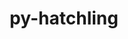 ---
title: "py-hatchling"
layout: cache
categories: [package, develop-2024-12-15]
meta: {"versions": ["1.25.0"], "compilers": ["gcc@=11.1.0", "gcc@=11.4.0", "gcc@=13.2.0", "gcc@=7.3.1", "gcc@=7.5.0", "gcc@=9.4.0", "oneapi@=2024.2.1"], "oss": ["amzn2", "ubuntu18.04", "ubuntu20.04", "ubuntu22.04", "ubuntu24.04"], "platforms": ["linux"], "targets": ["aarch64", "neoverse_n1", "neoverse_v1", "neoverse_v2", "ppc64le", "x86_64_v3"], "stacks": ["aws-isc", "aws-isc-aarch64", "data-vis-sdk", "e4s", "e4s-neoverse-v2", "e4s-neoverse_v1", "e4s-oneapi", "e4s-power", "ml-linux-aarch64-cpu", "ml-linux-aarch64-cuda", "ml-linux-x86_64-cpu", "ml-linux-x86_64-cuda", "ml-linux-x86_64-rocm", "radiuss", "root"], "num_specs": 45, "num_specs_by_stack": {"root": 45, "aws-isc-aarch64": 4, "aws-isc": 2, "radiuss": 2, "e4s-power": 5, "data-vis-sdk": 1, "e4s-neoverse_v1": 5, "e4s-neoverse-v2": 3, "e4s": 7, "e4s-oneapi": 6, "ml-linux-aarch64-cpu": 5, "ml-linux-aarch64-cuda": 5, "ml-linux-x86_64-rocm": 4, "ml-linux-x86_64-cuda": 5, "ml-linux-x86_64-cpu": 5}}
spec_details: [{"hash": "z7znn4zytrtuwbmc6blahx3lbxjrh7f6", "compiler": "gcc@=7.3.1", "versions": ["1.25.0"], "os": "amzn2", "platform": "linux", "target": "aarch64", "variants": ["build_system=python_pip"], "stacks": ["root", "aws-isc-aarch64"], "size": "-", "tarball": "https://binaries.spack.io/develop-2024-12-15/build_cache/linux-amzn2-aarch64/gcc-7.3.1/py-hatchling-1.25.0/linux-amzn2-aarch64-gcc-7.3.1-py-hatchling-1.25.0-z7znn4zytrtuwbmc6blahx3lbxjrh7f6.spack"}, {"hash": "ydmx24ovziyeae45vnez2uazwnu2phqm", "compiler": "gcc@=7.3.1", "versions": ["1.25.0"], "os": "amzn2", "platform": "linux", "target": "aarch64", "variants": ["build_system=python_pip"], "stacks": ["root", "aws-isc-aarch64"], "size": "-", "tarball": "https://binaries.spack.io/develop-2024-12-15/build_cache/linux-amzn2-aarch64/gcc-7.3.1/py-hatchling-1.25.0/linux-amzn2-aarch64-gcc-7.3.1-py-hatchling-1.25.0-ydmx24ovziyeae45vnez2uazwnu2phqm.spack"}, {"hash": "mzpkpi4m3n45bibuorwx4ykfdzcaf6yd", "compiler": "gcc@=7.3.1", "versions": ["1.25.0"], "os": "amzn2", "platform": "linux", "target": "neoverse_n1", "variants": ["build_system=python_pip"], "stacks": ["root", "aws-isc-aarch64"], "size": "-", "tarball": "https://binaries.spack.io/develop-2024-12-15/build_cache/linux-amzn2-neoverse_n1/gcc-7.3.1/py-hatchling-1.25.0/linux-amzn2-neoverse_n1-gcc-7.3.1-py-hatchling-1.25.0-mzpkpi4m3n45bibuorwx4ykfdzcaf6yd.spack"}, {"hash": "pe2r473gmmxrblnyqoyco3abodvzdlgw", "compiler": "gcc@=7.3.1", "versions": ["1.25.0"], "os": "amzn2", "platform": "linux", "target": "neoverse_n1", "variants": ["build_system=python_pip"], "stacks": ["root", "aws-isc-aarch64"], "size": "-", "tarball": "https://binaries.spack.io/develop-2024-12-15/build_cache/linux-amzn2-neoverse_n1/gcc-7.3.1/py-hatchling-1.25.0/linux-amzn2-neoverse_n1-gcc-7.3.1-py-hatchling-1.25.0-pe2r473gmmxrblnyqoyco3abodvzdlgw.spack"}, {"hash": "zmyu6ut2f2ep4gdezbwkkoukmc6nkulx", "compiler": "gcc@=7.3.1", "versions": ["1.25.0"], "os": "amzn2", "platform": "linux", "target": "x86_64_v3", "variants": ["build_system=python_pip"], "stacks": ["root", "aws-isc"], "size": "-", "tarball": "https://binaries.spack.io/develop-2024-12-15/build_cache/linux-amzn2-x86_64_v3/gcc-7.3.1/py-hatchling-1.25.0/linux-amzn2-x86_64_v3-gcc-7.3.1-py-hatchling-1.25.0-zmyu6ut2f2ep4gdezbwkkoukmc6nkulx.spack"}, {"hash": "uboacpsxodxc3w5mws2rgklgu6guntt7", "compiler": "gcc@=7.3.1", "versions": ["1.25.0"], "os": "amzn2", "platform": "linux", "target": "x86_64_v3", "variants": ["build_system=python_pip"], "stacks": ["root", "aws-isc"], "size": "-", "tarball": "https://binaries.spack.io/develop-2024-12-15/build_cache/linux-amzn2-x86_64_v3/gcc-7.3.1/py-hatchling-1.25.0/linux-amzn2-x86_64_v3-gcc-7.3.1-py-hatchling-1.25.0-uboacpsxodxc3w5mws2rgklgu6guntt7.spack"}, {"hash": "belivx4urtj76amzuig36cpkeqcviuav", "compiler": "gcc@=7.5.0", "versions": ["1.25.0"], "os": "ubuntu18.04", "platform": "linux", "target": "x86_64_v3", "variants": ["build_system=python_pip"], "stacks": ["root", "radiuss"], "size": "-", "tarball": "https://binaries.spack.io/develop-2024-12-15/build_cache/linux-ubuntu18.04-x86_64_v3/gcc-7.5.0/py-hatchling-1.25.0/linux-ubuntu18.04-x86_64_v3-gcc-7.5.0-py-hatchling-1.25.0-belivx4urtj76amzuig36cpkeqcviuav.spack"}, {"hash": "lwbaisydzun4xxrdb7opecj5fgskywdi", "compiler": "gcc@=7.5.0", "versions": ["1.25.0"], "os": "ubuntu18.04", "platform": "linux", "target": "x86_64_v3", "variants": ["build_system=python_pip"], "stacks": ["root", "radiuss"], "size": "-", "tarball": "https://binaries.spack.io/develop-2024-12-15/build_cache/linux-ubuntu18.04-x86_64_v3/gcc-7.5.0/py-hatchling-1.25.0/linux-ubuntu18.04-x86_64_v3-gcc-7.5.0-py-hatchling-1.25.0-lwbaisydzun4xxrdb7opecj5fgskywdi.spack"}, {"hash": "dveum3lh2fpgpi5eqztqd7onmnukfe6c", "compiler": "gcc@=9.4.0", "versions": ["1.25.0"], "os": "ubuntu20.04", "platform": "linux", "target": "ppc64le", "variants": ["build_system=python_pip"], "stacks": ["root", "e4s-power"], "size": "-", "tarball": "https://binaries.spack.io/develop-2024-12-15/build_cache/linux-ubuntu20.04-ppc64le/gcc-9.4.0/py-hatchling-1.25.0/linux-ubuntu20.04-ppc64le-gcc-9.4.0-py-hatchling-1.25.0-dveum3lh2fpgpi5eqztqd7onmnukfe6c.spack"}, {"hash": "qqvh62h6r5u3q5gyevg3nxi2as3amvde", "compiler": "gcc@=9.4.0", "versions": ["1.25.0"], "os": "ubuntu20.04", "platform": "linux", "target": "ppc64le", "variants": ["build_system=python_pip"], "stacks": ["root", "e4s-power"], "size": "-", "tarball": "https://binaries.spack.io/develop-2024-12-15/build_cache/linux-ubuntu20.04-ppc64le/gcc-9.4.0/py-hatchling-1.25.0/linux-ubuntu20.04-ppc64le-gcc-9.4.0-py-hatchling-1.25.0-qqvh62h6r5u3q5gyevg3nxi2as3amvde.spack"}, {"hash": "nkmzsgicylbigtnfw6fmbvycxoy2lco6", "compiler": "gcc@=9.4.0", "versions": ["1.25.0"], "os": "ubuntu20.04", "platform": "linux", "target": "ppc64le", "variants": ["build_system=python_pip"], "stacks": ["root", "e4s-power"], "size": "-", "tarball": "https://binaries.spack.io/develop-2024-12-15/build_cache/linux-ubuntu20.04-ppc64le/gcc-9.4.0/py-hatchling-1.25.0/linux-ubuntu20.04-ppc64le-gcc-9.4.0-py-hatchling-1.25.0-nkmzsgicylbigtnfw6fmbvycxoy2lco6.spack"}, {"hash": "cjvysd22byiu7pzdb6yuis472prstcnq", "compiler": "gcc@=9.4.0", "versions": ["1.25.0"], "os": "ubuntu20.04", "platform": "linux", "target": "ppc64le", "variants": ["build_system=python_pip"], "stacks": ["root", "e4s-power"], "size": "-", "tarball": "https://binaries.spack.io/develop-2024-12-15/build_cache/linux-ubuntu20.04-ppc64le/gcc-9.4.0/py-hatchling-1.25.0/linux-ubuntu20.04-ppc64le-gcc-9.4.0-py-hatchling-1.25.0-cjvysd22byiu7pzdb6yuis472prstcnq.spack"}, {"hash": "bdjhicrwxiovci7qj2tv3r4sudc3bfrr", "compiler": "gcc@=9.4.0", "versions": ["1.25.0"], "os": "ubuntu20.04", "platform": "linux", "target": "ppc64le", "variants": ["build_system=python_pip"], "stacks": ["root", "e4s-power"], "size": "-", "tarball": "https://binaries.spack.io/develop-2024-12-15/build_cache/linux-ubuntu20.04-ppc64le/gcc-9.4.0/py-hatchling-1.25.0/linux-ubuntu20.04-ppc64le-gcc-9.4.0-py-hatchling-1.25.0-bdjhicrwxiovci7qj2tv3r4sudc3bfrr.spack"}, {"hash": "7locyvaf442y5mu6xtonixf2owlzewiy", "compiler": "gcc@=11.1.0", "versions": ["1.25.0"], "os": "ubuntu20.04", "platform": "linux", "target": "x86_64_v3", "variants": ["build_system=python_pip"], "stacks": ["root", "data-vis-sdk"], "size": "-", "tarball": "https://binaries.spack.io/develop-2024-12-15/build_cache/linux-ubuntu20.04-x86_64_v3/gcc-11.1.0/py-hatchling-1.25.0/linux-ubuntu20.04-x86_64_v3-gcc-11.1.0-py-hatchling-1.25.0-7locyvaf442y5mu6xtonixf2owlzewiy.spack"}, {"hash": "ekmqjyjagkv3m45unm7p6evvbwi6m4cj", "compiler": "gcc@=11.4.0", "versions": ["1.25.0"], "os": "ubuntu22.04", "platform": "linux", "target": "neoverse_v1", "variants": ["build_system=python_pip"], "stacks": ["root", "e4s-neoverse_v1"], "size": "-", "tarball": "https://binaries.spack.io/develop-2024-12-15/build_cache/linux-ubuntu22.04-neoverse_v1/gcc-11.4.0/py-hatchling-1.25.0/linux-ubuntu22.04-neoverse_v1-gcc-11.4.0-py-hatchling-1.25.0-ekmqjyjagkv3m45unm7p6evvbwi6m4cj.spack"}, {"hash": "y6iat7zut3atb2pxfncfc5cqsbjbuv2g", "compiler": "gcc@=11.4.0", "versions": ["1.25.0"], "os": "ubuntu22.04", "platform": "linux", "target": "neoverse_v1", "variants": ["build_system=python_pip"], "stacks": ["root", "e4s-neoverse_v1"], "size": "-", "tarball": "https://binaries.spack.io/develop-2024-12-15/build_cache/linux-ubuntu22.04-neoverse_v1/gcc-11.4.0/py-hatchling-1.25.0/linux-ubuntu22.04-neoverse_v1-gcc-11.4.0-py-hatchling-1.25.0-y6iat7zut3atb2pxfncfc5cqsbjbuv2g.spack"}, {"hash": "nmld6tkklazgdtud7fedncwvsl77jplb", "compiler": "gcc@=11.4.0", "versions": ["1.25.0"], "os": "ubuntu22.04", "platform": "linux", "target": "neoverse_v1", "variants": ["build_system=python_pip"], "stacks": ["root", "e4s-neoverse_v1"], "size": "-", "tarball": "https://binaries.spack.io/develop-2024-12-15/build_cache/linux-ubuntu22.04-neoverse_v1/gcc-11.4.0/py-hatchling-1.25.0/linux-ubuntu22.04-neoverse_v1-gcc-11.4.0-py-hatchling-1.25.0-nmld6tkklazgdtud7fedncwvsl77jplb.spack"}, {"hash": "vzrm2ilzyl2aijctd7sibnvhgaywarul", "compiler": "gcc@=11.4.0", "versions": ["1.25.0"], "os": "ubuntu22.04", "platform": "linux", "target": "neoverse_v1", "variants": ["build_system=python_pip"], "stacks": ["root", "e4s-neoverse_v1"], "size": "-", "tarball": "https://binaries.spack.io/develop-2024-12-15/build_cache/linux-ubuntu22.04-neoverse_v1/gcc-11.4.0/py-hatchling-1.25.0/linux-ubuntu22.04-neoverse_v1-gcc-11.4.0-py-hatchling-1.25.0-vzrm2ilzyl2aijctd7sibnvhgaywarul.spack"}, {"hash": "n4tsja74jk5bitf3zvhjwuj66ph7iqoi", "compiler": "gcc@=11.4.0", "versions": ["1.25.0"], "os": "ubuntu22.04", "platform": "linux", "target": "neoverse_v1", "variants": ["build_system=python_pip"], "stacks": ["root", "e4s-neoverse_v1"], "size": "-", "tarball": "https://binaries.spack.io/develop-2024-12-15/build_cache/linux-ubuntu22.04-neoverse_v1/gcc-11.4.0/py-hatchling-1.25.0/linux-ubuntu22.04-neoverse_v1-gcc-11.4.0-py-hatchling-1.25.0-n4tsja74jk5bitf3zvhjwuj66ph7iqoi.spack"}, {"hash": "hdlyayodduivpc2zzajdxg2onza7vsdp", "compiler": "gcc@=11.4.0", "versions": ["1.25.0"], "os": "ubuntu22.04", "platform": "linux", "target": "neoverse_v2", "variants": ["build_system=python_pip"], "stacks": ["root", "e4s-neoverse-v2"], "size": "-", "tarball": "https://binaries.spack.io/develop-2024-12-15/build_cache/linux-ubuntu22.04-neoverse_v2/gcc-11.4.0/py-hatchling-1.25.0/linux-ubuntu22.04-neoverse_v2-gcc-11.4.0-py-hatchling-1.25.0-hdlyayodduivpc2zzajdxg2onza7vsdp.spack"}, {"hash": "4rv4iyoaz4qlvtnn2grarigjogb3youx", "compiler": "gcc@=11.4.0", "versions": ["1.25.0"], "os": "ubuntu22.04", "platform": "linux", "target": "neoverse_v2", "variants": ["build_system=python_pip"], "stacks": ["root", "e4s-neoverse-v2"], "size": "-", "tarball": "https://binaries.spack.io/develop-2024-12-15/build_cache/linux-ubuntu22.04-neoverse_v2/gcc-11.4.0/py-hatchling-1.25.0/linux-ubuntu22.04-neoverse_v2-gcc-11.4.0-py-hatchling-1.25.0-4rv4iyoaz4qlvtnn2grarigjogb3youx.spack"}, {"hash": "6clifu64w6dq2533juixnhjfkbfiq35q", "compiler": "gcc@=11.4.0", "versions": ["1.25.0"], "os": "ubuntu22.04", "platform": "linux", "target": "neoverse_v2", "variants": ["build_system=python_pip"], "stacks": ["root", "e4s-neoverse-v2"], "size": "-", "tarball": "https://binaries.spack.io/develop-2024-12-15/build_cache/linux-ubuntu22.04-neoverse_v2/gcc-11.4.0/py-hatchling-1.25.0/linux-ubuntu22.04-neoverse_v2-gcc-11.4.0-py-hatchling-1.25.0-6clifu64w6dq2533juixnhjfkbfiq35q.spack"}, {"hash": "fi6gargqfpvv5brr3yvtjrfjkzg3l7uo", "compiler": "gcc@=11.4.0", "versions": ["1.25.0"], "os": "ubuntu22.04", "platform": "linux", "target": "x86_64_v3", "variants": ["build_system=python_pip"], "stacks": ["root", "e4s"], "size": "-", "tarball": "https://binaries.spack.io/develop-2024-12-15/build_cache/linux-ubuntu22.04-x86_64_v3/gcc-11.4.0/py-hatchling-1.25.0/linux-ubuntu22.04-x86_64_v3-gcc-11.4.0-py-hatchling-1.25.0-fi6gargqfpvv5brr3yvtjrfjkzg3l7uo.spack"}, {"hash": "xgyf4z7lk27ow47ez3ivksfoafnjsp3w", "compiler": "gcc@=11.4.0", "versions": ["1.25.0"], "os": "ubuntu22.04", "platform": "linux", "target": "x86_64_v3", "variants": ["build_system=python_pip"], "stacks": ["root", "e4s"], "size": "-", "tarball": "https://binaries.spack.io/develop-2024-12-15/build_cache/linux-ubuntu22.04-x86_64_v3/gcc-11.4.0/py-hatchling-1.25.0/linux-ubuntu22.04-x86_64_v3-gcc-11.4.0-py-hatchling-1.25.0-xgyf4z7lk27ow47ez3ivksfoafnjsp3w.spack"}, {"hash": "74mqpytg7ehozwyzwb6kocj6qfyqsxdj", "compiler": "gcc@=11.4.0", "versions": ["1.25.0"], "os": "ubuntu22.04", "platform": "linux", "target": "x86_64_v3", "variants": ["build_system=python_pip"], "stacks": ["root", "e4s"], "size": "-", "tarball": "https://binaries.spack.io/develop-2024-12-15/build_cache/linux-ubuntu22.04-x86_64_v3/gcc-11.4.0/py-hatchling-1.25.0/linux-ubuntu22.04-x86_64_v3-gcc-11.4.0-py-hatchling-1.25.0-74mqpytg7ehozwyzwb6kocj6qfyqsxdj.spack"}, {"hash": "42tglsfkqrigchzvjektco52nhrh4fqj", "compiler": "gcc@=11.4.0", "versions": ["1.25.0"], "os": "ubuntu22.04", "platform": "linux", "target": "x86_64_v3", "variants": ["build_system=python_pip"], "stacks": ["root", "e4s"], "size": "-", "tarball": "https://binaries.spack.io/develop-2024-12-15/build_cache/linux-ubuntu22.04-x86_64_v3/gcc-11.4.0/py-hatchling-1.25.0/linux-ubuntu22.04-x86_64_v3-gcc-11.4.0-py-hatchling-1.25.0-42tglsfkqrigchzvjektco52nhrh4fqj.spack"}, {"hash": "7nnykbhj3zyr3wjq7a36qn46slrt6adj", "compiler": "gcc@=11.4.0", "versions": ["1.25.0"], "os": "ubuntu22.04", "platform": "linux", "target": "x86_64_v3", "variants": ["build_system=python_pip"], "stacks": ["root", "e4s"], "size": "-", "tarball": "https://binaries.spack.io/develop-2024-12-15/build_cache/linux-ubuntu22.04-x86_64_v3/gcc-11.4.0/py-hatchling-1.25.0/linux-ubuntu22.04-x86_64_v3-gcc-11.4.0-py-hatchling-1.25.0-7nnykbhj3zyr3wjq7a36qn46slrt6adj.spack"}, {"hash": "dzifls66xv65qc7gfwdma5wzqsjox2vu", "compiler": "gcc@=11.4.0", "versions": ["1.25.0"], "os": "ubuntu22.04", "platform": "linux", "target": "x86_64_v3", "variants": ["build_system=python_pip"], "stacks": ["root", "e4s"], "size": "-", "tarball": "https://binaries.spack.io/develop-2024-12-15/build_cache/linux-ubuntu22.04-x86_64_v3/gcc-11.4.0/py-hatchling-1.25.0/linux-ubuntu22.04-x86_64_v3-gcc-11.4.0-py-hatchling-1.25.0-dzifls66xv65qc7gfwdma5wzqsjox2vu.spack"}, {"hash": "7iuble3dukk7emutzpknpdf6ivocutb2", "compiler": "gcc@=11.4.0", "versions": ["1.25.0"], "os": "ubuntu22.04", "platform": "linux", "target": "x86_64_v3", "variants": ["build_system=python_pip"], "stacks": ["root", "e4s"], "size": "-", "tarball": "https://binaries.spack.io/develop-2024-12-15/build_cache/linux-ubuntu22.04-x86_64_v3/gcc-11.4.0/py-hatchling-1.25.0/linux-ubuntu22.04-x86_64_v3-gcc-11.4.0-py-hatchling-1.25.0-7iuble3dukk7emutzpknpdf6ivocutb2.spack"}, {"hash": "cv34p7gqgacdcplxa6ewaquqiyny3q7o", "compiler": "oneapi@=2024.2.1", "versions": ["1.25.0"], "os": "ubuntu22.04", "platform": "linux", "target": "x86_64_v3", "variants": ["build_system=python_pip"], "stacks": ["root", "e4s-oneapi"], "size": "-", "tarball": "https://binaries.spack.io/develop-2024-12-15/build_cache/linux-ubuntu22.04-x86_64_v3/oneapi-2024.2.1/py-hatchling-1.25.0/linux-ubuntu22.04-x86_64_v3-oneapi-2024.2.1-py-hatchling-1.25.0-cv34p7gqgacdcplxa6ewaquqiyny3q7o.spack"}, {"hash": "qspy36dqnkxkklvoiypwfz23432bhpes", "compiler": "oneapi@=2024.2.1", "versions": ["1.25.0"], "os": "ubuntu22.04", "platform": "linux", "target": "x86_64_v3", "variants": ["build_system=python_pip"], "stacks": ["root", "e4s-oneapi"], "size": "-", "tarball": "https://binaries.spack.io/develop-2024-12-15/build_cache/linux-ubuntu22.04-x86_64_v3/oneapi-2024.2.1/py-hatchling-1.25.0/linux-ubuntu22.04-x86_64_v3-oneapi-2024.2.1-py-hatchling-1.25.0-qspy36dqnkxkklvoiypwfz23432bhpes.spack"}, {"hash": "ywotfd2lbu73rh4pddsw7mfjwlopl6hy", "compiler": "oneapi@=2024.2.1", "versions": ["1.25.0"], "os": "ubuntu22.04", "platform": "linux", "target": "x86_64_v3", "variants": ["build_system=python_pip"], "stacks": ["root", "e4s-oneapi"], "size": "-", "tarball": "https://binaries.spack.io/develop-2024-12-15/build_cache/linux-ubuntu22.04-x86_64_v3/oneapi-2024.2.1/py-hatchling-1.25.0/linux-ubuntu22.04-x86_64_v3-oneapi-2024.2.1-py-hatchling-1.25.0-ywotfd2lbu73rh4pddsw7mfjwlopl6hy.spack"}, {"hash": "jmxovumkbe6waeuwrlmles2ayk2u4tyz", "compiler": "oneapi@=2024.2.1", "versions": ["1.25.0"], "os": "ubuntu22.04", "platform": "linux", "target": "x86_64_v3", "variants": ["build_system=python_pip"], "stacks": ["root", "e4s-oneapi"], "size": "-", "tarball": "https://binaries.spack.io/develop-2024-12-15/build_cache/linux-ubuntu22.04-x86_64_v3/oneapi-2024.2.1/py-hatchling-1.25.0/linux-ubuntu22.04-x86_64_v3-oneapi-2024.2.1-py-hatchling-1.25.0-jmxovumkbe6waeuwrlmles2ayk2u4tyz.spack"}, {"hash": "gll3mx3t2o3gdtdi4zw6fe44j6lfcpyu", "compiler": "oneapi@=2024.2.1", "versions": ["1.25.0"], "os": "ubuntu22.04", "platform": "linux", "target": "x86_64_v3", "variants": ["build_system=python_pip"], "stacks": ["root", "e4s-oneapi"], "size": "-", "tarball": "https://binaries.spack.io/develop-2024-12-15/build_cache/linux-ubuntu22.04-x86_64_v3/oneapi-2024.2.1/py-hatchling-1.25.0/linux-ubuntu22.04-x86_64_v3-oneapi-2024.2.1-py-hatchling-1.25.0-gll3mx3t2o3gdtdi4zw6fe44j6lfcpyu.spack"}, {"hash": "d234e27qjuv7nfwrtcnhh2ljdcee35nt", "compiler": "oneapi@=2024.2.1", "versions": ["1.25.0"], "os": "ubuntu22.04", "platform": "linux", "target": "x86_64_v3", "variants": ["build_system=python_pip"], "stacks": ["root", "e4s-oneapi"], "size": "-", "tarball": "https://binaries.spack.io/develop-2024-12-15/build_cache/linux-ubuntu22.04-x86_64_v3/oneapi-2024.2.1/py-hatchling-1.25.0/linux-ubuntu22.04-x86_64_v3-oneapi-2024.2.1-py-hatchling-1.25.0-d234e27qjuv7nfwrtcnhh2ljdcee35nt.spack"}, {"hash": "c6qrauoyo7otbcdq6nzryjx7u5vsfvxn", "compiler": "gcc@=13.2.0", "versions": ["1.25.0"], "os": "ubuntu24.04", "platform": "linux", "target": "aarch64", "variants": ["build_system=python_pip"], "stacks": ["ml-linux-aarch64-cpu", "root", "ml-linux-aarch64-cuda"], "size": "-", "tarball": "https://binaries.spack.io/develop-2024-12-15/build_cache/linux-ubuntu24.04-aarch64/gcc-13.2.0/py-hatchling-1.25.0/linux-ubuntu24.04-aarch64-gcc-13.2.0-py-hatchling-1.25.0-c6qrauoyo7otbcdq6nzryjx7u5vsfvxn.spack"}, {"hash": "wy2quet5ipro3hyj7ikfkxcftbqwgbza", "compiler": "gcc@=13.2.0", "versions": ["1.25.0"], "os": "ubuntu24.04", "platform": "linux", "target": "aarch64", "variants": ["build_system=python_pip"], "stacks": ["ml-linux-aarch64-cpu", "root", "ml-linux-aarch64-cuda"], "size": "-", "tarball": "https://binaries.spack.io/develop-2024-12-15/build_cache/linux-ubuntu24.04-aarch64/gcc-13.2.0/py-hatchling-1.25.0/linux-ubuntu24.04-aarch64-gcc-13.2.0-py-hatchling-1.25.0-wy2quet5ipro3hyj7ikfkxcftbqwgbza.spack"}, {"hash": "wvuo7jr2khfq5vrvvpb73ckrbwk7p5zy", "compiler": "gcc@=13.2.0", "versions": ["1.25.0"], "os": "ubuntu24.04", "platform": "linux", "target": "aarch64", "variants": ["build_system=python_pip"], "stacks": ["ml-linux-aarch64-cpu", "root", "ml-linux-aarch64-cuda"], "size": "-", "tarball": "https://binaries.spack.io/develop-2024-12-15/build_cache/linux-ubuntu24.04-aarch64/gcc-13.2.0/py-hatchling-1.25.0/linux-ubuntu24.04-aarch64-gcc-13.2.0-py-hatchling-1.25.0-wvuo7jr2khfq5vrvvpb73ckrbwk7p5zy.spack"}, {"hash": "7ljqef74onfmzpbc3xykwack3ovvy3me", "compiler": "gcc@=13.2.0", "versions": ["1.25.0"], "os": "ubuntu24.04", "platform": "linux", "target": "aarch64", "variants": ["build_system=python_pip"], "stacks": ["ml-linux-aarch64-cpu", "root", "ml-linux-aarch64-cuda"], "size": "-", "tarball": "https://binaries.spack.io/develop-2024-12-15/build_cache/linux-ubuntu24.04-aarch64/gcc-13.2.0/py-hatchling-1.25.0/linux-ubuntu24.04-aarch64-gcc-13.2.0-py-hatchling-1.25.0-7ljqef74onfmzpbc3xykwack3ovvy3me.spack"}, {"hash": "wipwvbwsk6xmlbuaaypukyrilzmtmpyc", "compiler": "gcc@=13.2.0", "versions": ["1.25.0"], "os": "ubuntu24.04", "platform": "linux", "target": "aarch64", "variants": ["build_system=python_pip"], "stacks": ["ml-linux-aarch64-cpu", "root", "ml-linux-aarch64-cuda"], "size": "-", "tarball": "https://binaries.spack.io/develop-2024-12-15/build_cache/linux-ubuntu24.04-aarch64/gcc-13.2.0/py-hatchling-1.25.0/linux-ubuntu24.04-aarch64-gcc-13.2.0-py-hatchling-1.25.0-wipwvbwsk6xmlbuaaypukyrilzmtmpyc.spack"}, {"hash": "6a3r6vnwxqv4cwg7doxpp5v3ndcmrvah", "compiler": "gcc@=13.2.0", "versions": ["1.25.0"], "os": "ubuntu24.04", "platform": "linux", "target": "x86_64_v3", "variants": ["build_system=python_pip"], "stacks": ["root", "ml-linux-x86_64-rocm", "ml-linux-x86_64-cuda", "ml-linux-x86_64-cpu"], "size": "-", "tarball": "https://binaries.spack.io/develop-2024-12-15/build_cache/linux-ubuntu24.04-x86_64_v3/gcc-13.2.0/py-hatchling-1.25.0/linux-ubuntu24.04-x86_64_v3-gcc-13.2.0-py-hatchling-1.25.0-6a3r6vnwxqv4cwg7doxpp5v3ndcmrvah.spack"}, {"hash": "x5rnnjwr5f2vp2yxqfvtmqm6qemkcpdy", "compiler": "gcc@=13.2.0", "versions": ["1.25.0"], "os": "ubuntu24.04", "platform": "linux", "target": "x86_64_v3", "variants": ["build_system=python_pip"], "stacks": ["root", "ml-linux-x86_64-rocm", "ml-linux-x86_64-cuda", "ml-linux-x86_64-cpu"], "size": "-", "tarball": "https://binaries.spack.io/develop-2024-12-15/build_cache/linux-ubuntu24.04-x86_64_v3/gcc-13.2.0/py-hatchling-1.25.0/linux-ubuntu24.04-x86_64_v3-gcc-13.2.0-py-hatchling-1.25.0-x5rnnjwr5f2vp2yxqfvtmqm6qemkcpdy.spack"}, {"hash": "rtvdtf35j6kgzliorgjrjsiyxd33ftx7", "compiler": "gcc@=13.2.0", "versions": ["1.25.0"], "os": "ubuntu24.04", "platform": "linux", "target": "x86_64_v3", "variants": ["build_system=python_pip"], "stacks": ["root", "ml-linux-x86_64-rocm", "ml-linux-x86_64-cuda", "ml-linux-x86_64-cpu"], "size": "-", "tarball": "https://binaries.spack.io/develop-2024-12-15/build_cache/linux-ubuntu24.04-x86_64_v3/gcc-13.2.0/py-hatchling-1.25.0/linux-ubuntu24.04-x86_64_v3-gcc-13.2.0-py-hatchling-1.25.0-rtvdtf35j6kgzliorgjrjsiyxd33ftx7.spack"}, {"hash": "dbj3j4eoedyype6ppz6grsnzjk7gkw6g", "compiler": "gcc@=13.2.0", "versions": ["1.25.0"], "os": "ubuntu24.04", "platform": "linux", "target": "x86_64_v3", "variants": ["build_system=python_pip"], "stacks": ["root", "ml-linux-x86_64-cuda", "ml-linux-x86_64-cpu"], "size": "-", "tarball": "https://binaries.spack.io/develop-2024-12-15/build_cache/linux-ubuntu24.04-x86_64_v3/gcc-13.2.0/py-hatchling-1.25.0/linux-ubuntu24.04-x86_64_v3-gcc-13.2.0-py-hatchling-1.25.0-dbj3j4eoedyype6ppz6grsnzjk7gkw6g.spack"}, {"hash": "ed2dqgyajrn67x2zdgr5yotqykeoz5dq", "compiler": "gcc@=13.2.0", "versions": ["1.25.0"], "os": "ubuntu24.04", "platform": "linux", "target": "x86_64_v3", "variants": ["build_system=python_pip"], "stacks": ["root", "ml-linux-x86_64-rocm", "ml-linux-x86_64-cuda", "ml-linux-x86_64-cpu"], "size": "-", "tarball": "https://binaries.spack.io/develop-2024-12-15/build_cache/linux-ubuntu24.04-x86_64_v3/gcc-13.2.0/py-hatchling-1.25.0/linux-ubuntu24.04-x86_64_v3-gcc-13.2.0-py-hatchling-1.25.0-ed2dqgyajrn67x2zdgr5yotqykeoz5dq.spack"}]
---